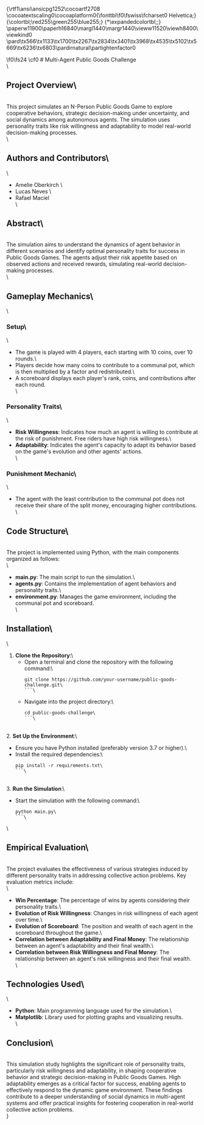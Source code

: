 {\rtf1\ansi\ansicpg1252\cocoartf2708
\cocoatextscaling0\cocoaplatform0{\fonttbl\f0\fswiss\fcharset0 Helvetica;}
{\colortbl;\red255\green255\blue255;}
{\*\expandedcolortbl;;}
\paperw11900\paperh16840\margl1440\margr1440\vieww11520\viewh8400\viewkind0
\pard\tx566\tx1133\tx1700\tx2267\tx2834\tx3401\tx3968\tx4535\tx5102\tx5669\tx6236\tx6803\pardirnatural\partightenfactor0

\f0\fs24 \cf0 # Multi-Agent Public Goods Challenge\
\
## Project Overview\
\
This project simulates an N-Person Public Goods Game to explore cooperative behaviors, strategic decision-making under uncertainty, and social dynamics among autonomous agents. The simulation uses personality traits like risk willingness and adaptability to model real-world decision-making processes.\
\
## Authors and Contributors\
\
  - Amelie Oberkirch \
  - Lucas Neves \
  - Rafael Maciel \
\
## Abstract\
\
The simulation aims to understand the dynamics of agent behavior in different scenarios and identify optimal personality traits for success in Public Goods Games. The agents adjust their risk appetite based on observed actions and received rewards, simulating real-world decision-making processes.\
\
## Gameplay Mechanics\
\
### Setup\
\
- The game is played with 4 players, each starting with 10 coins, over 10 rounds.\
- Players decide how many coins to contribute to a communal pot, which is then multiplied by a factor and redistributed.\
- A scoreboard displays each player's rank, coins, and contributions after each round.\
\
### Personality Traits\
\
- **Risk Willingness**: Indicates how much an agent is willing to contribute at the risk of punishment. Free riders have high risk willingness.\
- **Adaptability**: Indicates the agent's capacity to adapt its behavior based on the game's evolution and other agents' actions.\
\
### Punishment Mechanic\
\
- The agent with the least contribution to the communal pot does not receive their share of the split money, encouraging higher contributions.\
\
## Code Structure\
\
The project is implemented using Python, with the main components organized as follows:\
\
- **main.py**: The main script to run the simulation.\
- **agents.py**: Contains the implementation of agent behaviors and personality traits.\
- **environment.py**: Manages the game environment, including the communal pot and scoreboard.\
\
## Installation\
\
1. **Clone the Repository**:\
   - Open a terminal and clone the repository with the following command:\
     ```bash\
     git clone https://github.com/your-username/public-goods-challenge.git\
     ```\
   - Navigate into the project directory:\
     ```bash\
     cd public-goods-challenge\
     ```\
\
2. **Set Up the Environment**:\
   - Ensure you have Python installed (preferably version 3.7 or higher).\
   - Install the required dependencies:\
     ```bash\
     pip install -r requirements.txt\
     ```\
\
3. **Run the Simulation**:\
   - Start the simulation with the following command:\
     ```bash\
     python main.py\
     ```\
\
## Empirical Evaluation\
\
The project evaluates the effectiveness of various strategies induced by different personality traits in addressing collective action problems. Key evaluation metrics include:\
\
- **Win Percentage**: The percentage of wins by agents considering their personality traits.\
- **Evolution of Risk Willingness**: Changes in risk willingness of each agent over time.\
- **Evolution of Scoreboard**: The position and wealth of each agent in the scoreboard throughout the game.\
- **Correlation between Adaptability and Final Money**: The relationship between an agent's adaptability and their final wealth.\
- **Correlation between Risk Willingness and Final Money**: The relationship between an agent's risk willingness and their final wealth.\
\
## Technologies Used\
\
- **Python**: Main programming language used for the simulation.\
- **Matplotlib**: Library used for plotting graphs and visualizing results.\
\
## Conclusion\
\
This simulation study highlights the significant role of personality traits, particularly risk willingness and adaptability, in shaping cooperative behavior and strategic decision-making in Public Goods Games. High adaptability emerges as a critical factor for success, enabling agents to effectively respond to the dynamic game environment. These findings contribute to a deeper understanding of social dynamics in multi-agent systems and offer practical insights for fostering cooperation in real-world collective action problems.\
}
